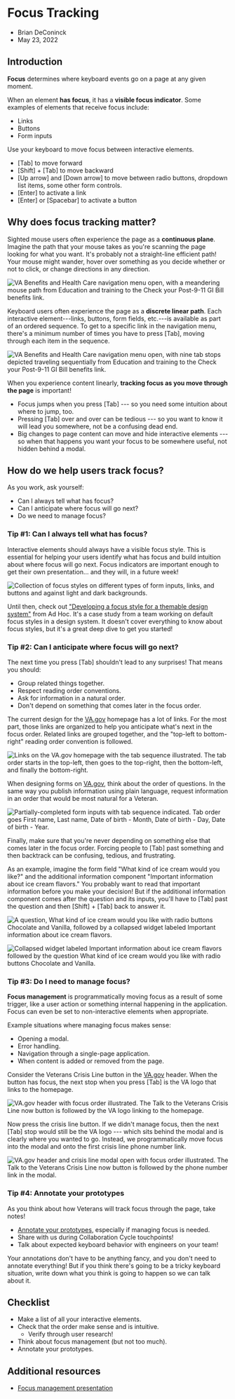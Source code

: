 # Focus Tracking
- Brian DeConinck
- May 23, 2022

## Introduction

**Focus** determines where keyboard events go on a page at any given moment.

When an element **has focus**, it has a **visible focus indicator**. Some examples of elements that receive focus include:

-   Links
-   Buttons
-   Form inputs

Use your keyboard to move focus between interactive elements.

-   [Tab] to move forward
-   [Shift] + [Tab] to move backward
-   [Up arrow] and [Down arrow] to move between radio buttons, dropdown list items, some other form controls.
-   [Enter] to activate a link
-   [Enter] or [Spacebar] to activate a button

## Why does focus tracking matter?

Sighted mouse users often experience the page as a **continuous plane**. Imagine the path that your mouse takes as you're scanning the page looking for what you want. It's probably not a straight-line efficient path! Your mouse might wander, hover over something as you decide whether or not to click, or change directions in any direction.

![VA Benefits and Health Care navigation menu open, with a meandering mouse path from Education and training to the Check your Post-9-11 GI Bill benefits link.](https://github.com/department-of-veterans-affairs/va.gov-team/assets/135633989/e987be68-8993-4b4c-a157-8b78e6fd2d46)

Keyboard users often experience the page as a **discrete linear path**. Each interactive element---links, buttons, form fields, etc.---is available as part of an ordered sequence. To get to a specific link in the navigation menu, there's a minimum number of times you have to press [Tab], moving through each item in the sequence.

![VA Benefits and Health Care navigation menu open, with nine tab stops depicted traveling sequentially from Education and training to the Check your Post-9-11 GI Bill benefits link.](https://github.com/department-of-veterans-affairs/va.gov-team/assets/135633989/5dde1ee8-6b5e-41ce-80d4-0121f9a25aa7)


When you experience content linearly, **tracking focus as you move through the page** is important!

-   Focus jumps when you press [Tab] --- so you need some intuition about where to jump, too.
-   Pressing [Tab] over and over can be tedious --- so you want to know it will lead you somewhere, not be a confusing dead end.
-   Big changes to page content can move and hide interactive elements --- so when that happens you want your focus to be somewhere useful, not hidden behind a modal.

## How do we help users track focus?

As you work, ask yourself:

-   Can I always tell what has focus?
-   Can I anticipate where focus will go next?
-   Do we need to manage focus?

### Tip #1: Can I always tell what has focus?

Interactive elements should always have a visible focus style. This is essential for helping your users identify what has focus and build intuition about where focus will go next. Focus indicators are important enough to get their own presentation... and they will, in a future week!

![Collection of focus styles on different types of form inputs, links, and buttons and against light and dark backgrounds.](https://github.com/department-of-veterans-affairs/va.gov-team/assets/135633989/e6c30bb7-4afb-4553-94ae-19152a352e79)

Until then, check out ["Developing a focus style for a themable design system"](https://adhocteam.us/2022/02/08/creating-focus-style-for-themable-design-system/ "https://adhocteam.us/2022/02/08/creating-focus-style-for-themable-design-system/") from Ad Hoc. It's a case study from a team working on default focus styles in a design system. It doesn't cover everything to know about focus styles, but it's a great deep dive to get you started!

### Tip #2: Can I anticipate where focus will go next?

The next time you press [Tab] shouldn't lead to any surprises! That means you should:

-   Group related things together.
-   Respect reading order conventions.
-   Ask for information in a natural order.
-   Don't depend on something that comes later in the focus order.

The current design for the [VA.gov](http://va.gov/ "http://VA.gov") homepage has a lot of links. For the most part, those links are organized to help you anticipate what's next in the focus order. Related links are grouped together, and the "top-left to bottom-right" reading order convention is followed.

![Links on the VA.gov homepage with the tab sequence illustrated. The tab order starts in the top-left, then goes to the top-right, then the bottom-left, and finally the bottom-right.](https://github.com/department-of-veterans-affairs/va.gov-team/assets/135633989/18615cc6-2940-4cd1-b1dd-deb7f8144437)

When designing forms on [VA.gov](http://va.gov/ "http://VA.gov"), think about the order of questions. In the same way you publish information using plain language, request information in an order that would be most natural for a Veteran.

![Partially-completed form inputs with tab sequence indicated. Tab order goes First name, Last name, Date of birth - Month, Date of birth - Day, Date of birth - Year.](https://github.com/department-of-veterans-affairs/va.gov-team/assets/135633989/4d832fb2-f31a-47e4-bfe5-73593243f50a)

Finally, make sure that you're never depending on something else that comes later in the focus order. Forcing people to [Tab] past something and then backtrack can be confusing, tedious, and frustrating.

As an example, imagine the form field "What kind of ice cream would you like?" and the additional information component "Important information about ice cream flavors." You probably want to read that important information before you make your decision! But if the additional information component comes after the question and its inputs, you'll have to [Tab] past the question and then [Shift] + [Tab] back to answer it.

![A question, What kind of ice cream would you like with radio buttons Chocolate and Vanilla, followed by a collapsed widget labeled Important information about ice cream flavors.](https://github.com/department-of-veterans-affairs/va.gov-team/assets/135633989/8e6b7aff-d9e5-4c85-a079-343cec746fdd)

![Collapsed widget labeled Important information about ice cream flavors followed by the question What kind of ice cream would you like with radio buttons Chocolate and Vanilla.](https://github.com/department-of-veterans-affairs/va.gov-team/assets/135633989/9e941c82-504a-447e-b7bf-a5687d8ddbbb)


### Tip #3: Do I need to manage focus?

**Focus management** is programmatically moving focus as a result of some trigger, like a user action or something internal happening in the application. Focus can even be set to non-interactive elements when appropriate.

Example situations where managing focus makes sense:

-   Opening a modal.
-   Error handling.
-   Navigation through a single-page application.
-   When content is added or removed from the page.

Consider the Veterans Crisis Line button in the [VA.gov](http://va.gov/ "http://VA.gov") header. When the button has focus, the next stop when you press [Tab] is the VA logo that links to the homepage.

![VA.gov header with focus order illustrated. The Talk to the Veterans Crisis Line now button is followed by the VA logo linking to the homepage.](https://github.com/department-of-veterans-affairs/va.gov-team/assets/135633989/413ea31e-b1ac-4d2b-add6-36c5e23d8acd)

Now press the crisis line button. If we didn't manage focus, then the next [Tab] stop would still be the VA logo --- which sits behind the modal and is clearly where you wanted to go. Instead, we programmatically move focus into the modal and onto the first crisis line phone number link.

![VA.gov header and crisis line modal open with focus order illustrated. The Talk to the Veterans Crisis Line now button is followed by the phone number link in the modal.](https://github.com/department-of-veterans-affairs/va.gov-team/assets/135633989/856a5aa4-4f37-4670-8b0a-9be320241dba)

### Tip #4: Annotate your prototypes

As you think about how Veterans will track focus through the page, take notes!

-   [Annotate your prototypes](https://design.va.gov/about/accessibility/accessibility-annotations), especially if managing focus is needed.
-   Share with us during Collaboration Cycle touchpoints!
-   Talk about expected keyboard behavior with engineers on your team!

Your annotations don't have to be anything fancy, and you don't need to annotate everything! But if you think there's going to be a tricky keyboard situation, write down what you think is going to happen so we can talk about it.

## Checklist

-   Make a list of all your interactive elements.
-   Check that the order make sense and is intuitive.
    -   Verify through user research!
-   Think about focus management (but not too much).
-   Annotate your prototypes.

## Additional resources
- [Focus management presentation](https://github.com/department-of-veterans-affairs/va.gov-team/raw/master/teams/ADE/presentations/Focus.pptx)

